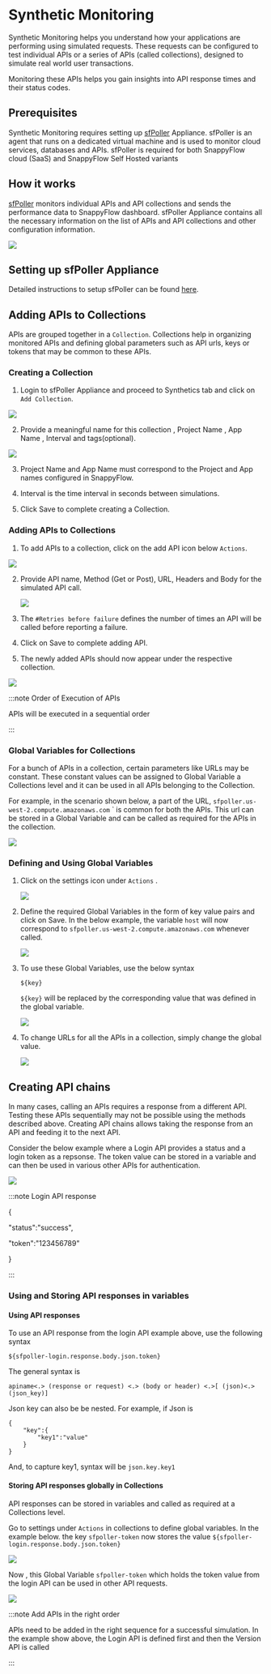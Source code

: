 # Synthetic Monitoring



Synthetic Monitoring helps you understand how your applications are performing using simulated requests. These requests can be configured to test individual APIs or a series of APIs (called collections), designed to simulate real world user transactions. 

Monitoring these APIs helps you gain insights into API response times and their status codes.



## Prerequisites

Synthetic Monitoring requires setting up [sfPoller](/docs/sfPoller/overview) Appliance. sfPoller is an agent that runs on a dedicated virtual machine and is used to monitor cloud services, databases and APIs. sfPoller is required for both SnappyFlow cloud (SaaS) and SnappyFlow Self Hosted variants



## How it works

[sfPoller](/docs/sfPoller/overview) monitors individual APIs and API collections and sends the performance data to SnappyFlow dashboard. sfPoller Appliance contains all the necessary information on the list of APIs and API collections and other configuration information.

<img src="/img/sf-poller-diagram.svg" />



## Setting up sfPoller Appliance

Detailed instructions to setup sfPoller can be found [here](/docs/sfPoller/overview).



## Adding APIs to Collections

APIs are grouped together in a `Collection`. Collections help in organizing monitored APIs and defining global parameters such as API urls, keys or tokens that may be common to these APIs.

### Creating a Collection

1. Login to sfPoller Appliance and proceed to Synthetics tab and click on `Add Collection`.

<img src="/img/synthetic/new_collection.png" />

2. Provide a meaningful name for this collection , Project Name , App Name , Interval and tags(optional).

<img src="/img/synthetic/new_collection.png" />



3. Project Name and App Name must correspond to the Project and App names configured in SnappyFlow.

4. Interval is the time interval in seconds between simulations.

5. Click Save to complete creating a Collection.

### Adding APIs to Collections

1. To add APIs to a collection, click on the add API icon below `Actions`.

<img src="/img/synthetic/add_synthetic.png" />

2. Provide API name, Method (Get or Post), URL, Headers and Body for the simulated API call.

   <img src="/img/synthetic/add_synthetic_parameters.png" />

3. The `#Retries before failure` defines the number of times an API will be called before reporting a failure.

4. Click on Save to complete adding API.

5. The newly added APIs should now appear under the respective collection.

<img src="/img/synthetic/add_collection.png" />

:::note Order of Execution of APIs

APIs will be executed in a sequential order

:::

### Global Variables for Collections

For a bunch of APIs in a collection, certain parameters like URLs may be constant. These constant values can be assigned to Global Variable a Collections level and it can be used in all APIs belonging to the Collection.

For example, in the scenario shown below, a part of the URL, `sfpoller.us-west-2.compute.amazonaws.com` ` is common for both the APIs. This url can be stored in a Global Variable and can be called as required for the APIs in the collection.

<img src="/img/synthetic/common_url.png" />

### Defining and Using Global Variables

1. Click on the settings icon under `Actions` .

   <img src="/img/synthetic/global_constants.png" />

2. Define the required Global Variables in the form of key value pairs and click on Save. In the below example, the variable `host` will now correspond to `sfpoller.us-west-2.compute.amazonaws.com` whenever called.

   <img src="/img/synthetic/global_constants_parameters.png" />

3. To use these Global Variables, use the below syntax

   ```
   ${key}
   ```

   `${key}` will be replaced by the corresponding value that was defined in the global variable.

   <img src="/img/synthetic/calling_global_constants.png" />

4. To change URLs for all the APIs in a collection, simply change the global value. 

   <img src="/img/synthetic/global_constants_example.png" />

## Creating API chains

In many cases, calling an APIs requires a response from a different API. Testing these APIs sequentially may not be possible using the methods described above. Creating API chains allows taking the response from an API and feeding it to the next API.

Consider the below example where a Login API provides a status and a login token as a repsonse. The token value can be stored in a variable and can then be used in various other APIs for authentication.

<img src="/img/synthetic/calling_login_api.png" />

:::note Login API response

{

  "status":"success",

  "token":"123456789"

}

:::

### Using and Storing API responses in variables

#### Using API responses

To use an API response from the login API example above, use the following syntax 

```
${sfpoller-login.response.body.json.token}
```

The general syntax is 

```
apiname<.> (response or request) <.> (body or header) <.>[ (json)<.>(json_key)]
```

Json key can also be be nested. For example, if Json is 

```
{
    "key":{
        "key1":"value"
    }
}
```


And, to capture key1, syntax will be `json.key.key1`

#### Storing API responses globally in Collections

API responses can be stored in variables and called as required at a Collections level. 

Go to settings under `Actions` in collections to define global variables. In the example below. the key `sfpoller-token` now stores the value `${sfpoller-login.response.body.json.token}`

<img src="/img/synthetic/global_variable_api_response.png" />

Now , this Global Variable `sfpoller-token` which holds the token value from the login API can be used in other API requests.

<img src="/img/synthetic/global_variable_chaining.png" />

:::note Add APIs in the right order

APIs need to be added in the right sequence for a successful simulation. In the example show above, the Login API is defined first and then the Version API is called

:::
